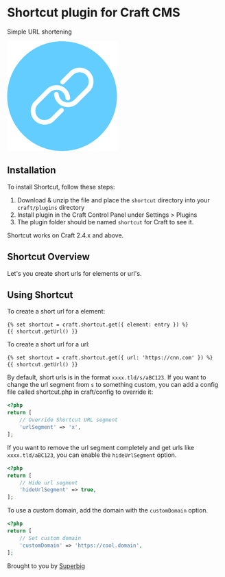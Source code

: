 # Shortcut plugin for Craft CMS

Simple URL shortening

![Screenshot](resources/icon.png)

## Installation

To install Shortcut, follow these steps:

1. Download & unzip the file and place the `shortcut` directory into your `craft/plugins` directory
4. Install plugin in the Craft Control Panel under Settings > Plugins
5. The plugin folder should be named `shortcut` for Craft to see it.

Shortcut works on Craft 2.4.x and above.

## Shortcut Overview

Let's you create short urls for elements or url's.

## Using Shortcut

To create a short url for a element:
```twig
{% set shortcut = craft.shortcut.get({ element: entry }) %}
{{ shortcut.getUrl() }}
```

To create a short url for a url:
```twig
{% set shortcut = craft.shortcut.get({ url: 'https://cnn.com' }) %}
{{ shortcut.getUrl() }}
```

By default, short urls is in the format `xxxx.tld/s/aBC123`. If you want to change the url segment from `s` to something custom, you can add a config file called shortcut.php in craft/config to override it:

```php
<?php
return [
    // Override Shortcut URL segment
    'urlSegment' => 'x',
];
```

If you want to remove the url segment completely and get urls like `xxxx.tld/aBC123`, you can enable the `hideUrlSegment` option.

```php
<?php
return [
    // Hide url segment
    'hideUrlSegment' => true,
];
```

To use a custom domain, add the domain with the `customDomain` option.

```php
<?php
return [
    // Set custom domain
    'customDomain' => 'https://cool.domain',
];
```

Brought to you by [Superbig](https://superbig.co)
